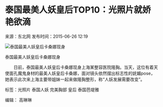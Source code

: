 # 泰国最美人妖皇后TOP10：光照片就娇艳欲滴

来源：东北网
发布时间：2015-06-26 12:19

![泰国最美人妖皇后卡桑娜现身](../../img/attachement/jpg/site1/20150626/0023ae5d724f16f718144e.jpg)

泰国最美人妖皇后卡桑娜现身

　　日前，泰国最美人妖皇后卡桑娜现身上海某整容医院隆胸。当天，这位有着天使面孔魔鬼身材的最美人妖皇后卡桑娜，面对镜头依然摆出标志性的妩媚pose，她表示此次来上海主要带姐妹一起来做隆胸整形，称“人妖发展需要改变”。

标签：光照片 泰国人妖 完美胸部 皇后 泰国芭堤雅

编辑： 高琳琳
